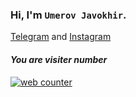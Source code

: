### Hi, I'm `Umerov Javokhir`.

[Telegram](https://t.me/xedera1) and [Instagram](https://www.instagram.com/1xedera)

#### ***You are visiter number*** <br>
<a href="https://smallcounter.com"><img src="https://smallcounter.com/count.php?c_style=13&id=1644944094" border=0 alt="web counter"></a><br><a href="https://smallcounter.com" style="font-size:9px;"></a><br>

